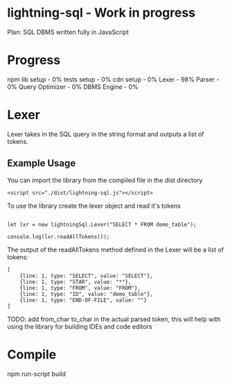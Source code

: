 # lightning-sql - Work in progress

Plan: SQL DBMS written fully in JavaScript

# Progress
npm lib setup - 0%
tests setup - 0%
cdn setup - 0% 
Lexer - 98%
Parser - 0%
Query Optimizer - 0%
DBMS Engine - 0%

# Lexer

Lexer takes in the SQL query in the string format and outputs a list of tokens.

## Example Usage

You can import the library from the compiled file in the dist directory

```
<script src="./dist/lightning-sql.js"></script>
```

To use the library create the lexer object and read it's tokens

```

let lxr = new lightningSql.Lexer("SELECT * FROM demo_table");

console.log(lxr.readAllTokens());
```

The output of the readAllTokens method defined in the Lexer will be a list of tokens:
```
[
	{line: 1, type: "SELECT", value: "SELECT"},
	{line: 1, type: "STAR", value: "*"},
	{line: 1, type: "FROM", value: "FROM"},
	{line: 1, type: "ID", value: "demo_table"},
	{line: 1, type: "END-OF-FILE", value: ""}
]
```

TODO: add from_char to_char in the actual parsed token, this will help with using the library for building IDEs and code editors

# Compile
npm run-script build
